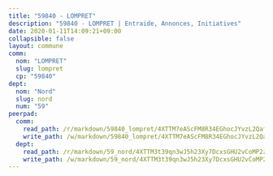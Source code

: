 ```yaml
---
title: "59840 - LOMPRET"
description: "59840 - LOMPRET | Entraide, Annonces, Initiatives"
date: 2020-01-11T14:09:21+09:00
collapsible: false
layout: commune
comm:
  nom: "LOMPRET"
  slug: lompret
  cp: "59840"
dept:
  nom: "Nord"
  slug: nord
  num: "59"
peerpad:
  comm:
    read_path: /r/markdown/59840_lompret/4XTTM7eAScFM8R34EGhocJYvzL2QafcWq1eu4QCKZn9h7RxmU
    write_path: /w/markdown/59840_lompret/4XTTM7eAScFM8R34EGhocJYvzL2QafcWq1eu4QCKZn9h7RxmU-K3TgUy4QT7ZwMUS416X9T7u8oUR8ZnTgE4Tp6bcHr2pddK21iC7U1Rb29sHHt7NBuYAPkojJ1FzP5E74D8paprEAwsFAm8sq2CxrjwPcMZX6JyB5fjoTBqWyBqBTK83LVV9LSncN
  dept:
    read_path: /r/markdown/59_nord/4XTTM3t39qn3wJ5h23Xy7DcxsGHU2vCoMP2z3iS4TUn3TrtdJ
    write_path: /w/markdown/59_nord/4XTTM3t39qn3wJ5h23Xy7DcxsGHU2vCoMP2z3iS4TUn3TrtdJ-K3TgTuZGkuZqXfr6fpmH7pGsMT6ndvZQMyRDze5QBt7XScLWHoBi246kLoDKpTH2Yo4f3AFSSJqGc2ozvNww7qPLqsDjpvahxCbQ6F5znbfjp6kVgaDcTYc9LyhwSfYuCevnvZUQ
---
```


